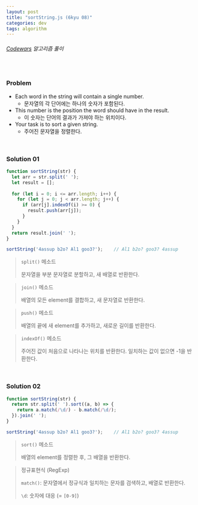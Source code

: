 ```yaml
---
layout: post
title: "sortString.js (6kyu 08)"
categories: dev
tags: algorithm
---
```


###### [Codewars](https://www.codewars.com) 알고리즘 풀이

<br>

### Problem

- Each word in the string will contain a single number.
  - 문자열의 각 단어에는 하나의 숫자가 포함된다.
- This number is the position the word should have in the result.
  - 이 숫자는 단어의 결과가 가져야 하는 위치이다.
- Your task is to sort a given string.
  - 주어진 문자열을 정렬한다.

<br>

### Solution 01

```js
function sortString(str) {
  let arr = str.split(' ');
  let result = [];
  
  for (let i = 0; i <= arr.length; i++) {
    for (let j = 0; j < arr.length; j++) {
      if (arr[j].indexOf(i) >= 0) {
        result.push(arr[j]);
      }
    }
  }
  return result.join(' ');
}

sortString('4assup b2o? Al1 goo3?');	// Al1 b2o? goo3? 4assup
```

> `split()` 메소드
>
> 문자열을 부분 문자열로 분할하고, 새 배열로 반환한다.

> `join()` 메소드
>
> 배열의 모든 element를 결합하고, 새 문자열로 반환한다.

> `push()` 메소드
>
> 배열의 끝에 새 element를 추가하고, 새로운 길이를 반환한다.

> `indexOf()` 메소드
>
> 주어진 값이 처음으로 나타나는 위치를 반환한다. 일치하는 값이 없으면 -1을 반환한다.

<br>

### Solution 02

```js
function sortString(str) {
  return str.split(' ').sort((a, b) => {
    return a.match(/\d/) - b.match(/\d/);
  }).join(' ');
}

sortString('4assup b2o? Al1 goo3?');	// Al1 b2o? goo3? 4assup
```

> `sort()` 메소드
>
> 배열의 element를 정렬한 후, 그 배열을 반환한다.

> 정규표현식 (RegExp)
>
> `match()`: 문자열에서 정규식과 일치하는 문자를 검색하고, 배열로 반환한다.
>
> `\d`: 숫자에 대응 (= `[0-9]`)

<br>